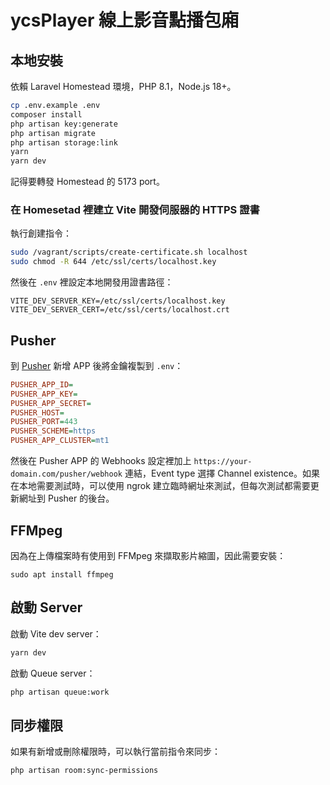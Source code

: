 # ycsPlayer 線上影音點播包廂

## 本地安裝

依賴 Laravel Homestead 環境，PHP 8.1，Node.js 18+。

```bash
cp .env.example .env
composer install
php artisan key:generate
php artisan migrate
php artisan storage:link
yarn
yarn dev
```

記得要轉發 Homestead 的 5173 port。

### 在 Homesetad 裡建立 Vite 開發伺服器的 HTTPS 證書

執行創建指令：

```bash
sudo /vagrant/scripts/create-certificate.sh localhost
sudo chmod -R 644 /etc/ssl/certs/localhost.key
```

然後在 `.env` 裡設定本地開發用證書路徑：

```
VITE_DEV_SERVER_KEY=/etc/ssl/certs/localhost.key
VITE_DEV_SERVER_CERT=/etc/ssl/certs/localhost.crt
```

## Pusher

到 [Pusher](https://pusher.com/) 新增 APP 後將金鑰複製到 `.env`：

```ini
PUSHER_APP_ID=
PUSHER_APP_KEY=
PUSHER_APP_SECRET=
PUSHER_HOST=
PUSHER_PORT=443
PUSHER_SCHEME=https
PUSHER_APP_CLUSTER=mt1
```

然後在 Pusher APP 的 Webhooks 設定裡加上 `https://your-domain.com/pusher/webhook` 連結，Event type 選擇 Channel existence。如果在本地需要測試時，可以使用 ngrok 建立臨時網址來測試，但每次測試都需要更新網址到 Pusher 的後台。

## FFMpeg

因為在上傳檔案時有使用到 FFMpeg 來擷取影片縮圖，因此需要安裝：

```
sudo apt install ffmpeg
```

## 啟動 Server

啟動 Vite dev server：

```bash
yarn dev
```

啟動 Queue server：

```bash
php artisan queue:work
```

## 同步權限

如果有新增或刪除權限時，可以執行當前指令來同步：

```
php artisan room:sync-permissions
```
